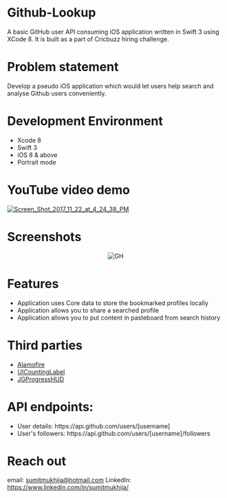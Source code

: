 # Github-Lookup

A basic GitHub user API consuming iOS application written in Swift 3 using XCode 8. It is built as a part of Cricbuzz hiring challenge.

# Problem statement
Develop a pseudo iOS application which would let users help search and analyse Github users conveniently.

# Development Environment
<ul>
<li> Xcode 8 </li>
<li> Swift 3 </li>
<li> iOS 8 & above </li>
<li> Portrait mode </li>
</ul>

# YouTube video demo
<a href="https://www.youtube.com/watch?v=CMQxZ81yBZg"><img src="https://preview.ibb.co/fBMBq6/Screen_Shot_2017_11_22_at_4_24_38_PM.png" alt="Screen_Shot_2017_11_22_at_4_24_38_PM" border="0"></a>

# Screenshots
<center>
  <img src="https://preview.ibb.co/gxv1OR/GH.jpg" alt="GH" border="0">
</center>

# Features
<ul>
<li> Application uses Core data to store the bookmarked profiles locally</li>
<li> Application allows you to share a searched profile</li>
<li> Application allows you to put content in pasteboard from search history</li>
</ul>

# Third parties
<ul>
<li> <a href ="https://github.com/Alamofire/Alamofire">Alamofire</a> </li>
<li> <a href ="https://github.com/dataxpress/UICountingLabel">UICountingLabel</a></li>
<li> <a href ="https://github.com/JonasGessner/JGProgressHUD">JGProgressHUD</a></li>
</ul>

# API endpoints: 
<ul>
<li>User details: https://api.github.com/users/[username]</li>
<li>User's followers: https://api.github.com/users/[username]/followers</li>
</ul>

# Reach out
email: sumitmukhija@hotmail.com
LinkedIn:  https://www.linkedin.com/in/sumitmukhija/
